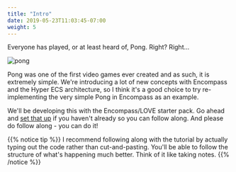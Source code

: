 ```yaml
---
title: "Intro"
date: 2019-05-23T11:03:45-07:00
weight: 5
---
```


Everyone has played, or at least heard of, Pong. Right? Right...

![pong](/images/pong.png)

Pong was one of the first video games ever created and as such, it is extremely simple. We're introducing a lot of new concepts with Encompass and the Hyper ECS architecture, so I think it's a good choice to try re-implementing the very simple Pong in Encompass as an example.

We'll be developing this with the Encompass/LOVE starter pack. Go ahead and [set that up](/getting_started/case_study_love/) if you haven't already so you can follow along. And please do follow along - you can do it!

{{% notice tip %}}
I recommend following along with the tutorial by actually typing out the code rather than cut-and-pasting. You'll be able to follow the structure of what's happening much better. Think of it like taking notes.
{{% /notice %}}

